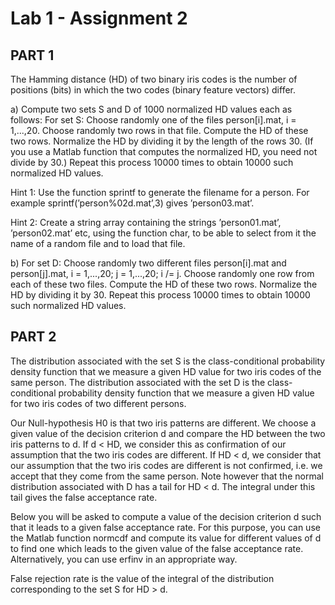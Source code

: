 # Lab 1 - Assignment 2

## PART 1
The Hamming distance (HD) of two binary iris codes is the number of positions (bits) in which the two codes (binary feature vectors) differ.

a) Compute two sets S and D of 1000 normalized HD values each as follows:
For set S: Choose randomly one of the files person[i].mat, i = 1,...,20. Choose randomly two rows in that file. Compute the HD of these two rows. Normalize the HD by dividing it by the length of the rows 30. (If you use a Matlab function that computes the normalized HD, you need not divide by 30.) Repeat this process 10000 times to obtain 10000 such normalized HD values.

Hint 1: Use the function sprintf to generate the filename for a person. For example sprintf(’person%02d.mat’,3) gives ’person03.mat’.

Hint 2: Create a string array containing the strings ’person01.mat’, ’person02.mat’ etc, using the function char, to be able to select from it the name of a random file and to load that file.

b) For set D: Choose randomly two different files person[i].mat and person[j].mat, i = 1,...,20; j = 1,...,20; i /= j. Choose randomly one row from each of these two files. Compute the HD of these two rows. Normalize the HD by dividing it by 30. Repeat this process 10000 times to obtain 10000 such normalized HD values.

## PART 2
The distribution associated with the set S is the class-conditional probability density function that we measure a given HD value for two iris codes of the same person. The distribution associated with the set D is the class-conditional probability density function that we measure a given HD value for two iris codes of two different persons.

Our Null-hypothesis H0 is that two iris patterns are different. We choose a given value of the decision criterion d and compare the HD between the two iris patterns to d. If d < HD, we consider this as confirmation of our assumption that the two iris codes are different. If HD < d, we consider that our assumption that the two iris codes are different is not confirmed, i.e. we accept that they come from the same person. Note however that the normal distribution associated with D has a tail for HD < d. The integral under this tail gives the false acceptance rate.

Below you will be asked to compute a value of the decision criterion d such that it leads to a given false acceptance rate. For this purpose, you can use the Matlab function normcdf and compute its value for different values of d to find one which leads to the given value of the false acceptance rate. Alternatively, you can use erfinv in an appropriate way.

False rejection rate is the value of the integral of the distribution corresponding to the set S for HD > d.